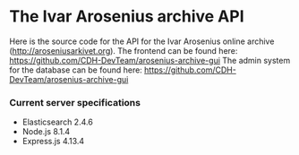 # The Ivar Arosenius archive API

Here is the source code for the API for the Ivar Arosenius online archive (http://aroseniusarkivet.org).
The frontend can be found here: https://github.com/CDH-DevTeam/arosenius-archive-gui
The admin system for the database can be found here: https://github.com/CDH-DevTeam/arosenius-archive-gui

### Current server specifications
- Elasticsearch 2.4.6
- Node.js 8.1.4
- Express.js 4.13.4
